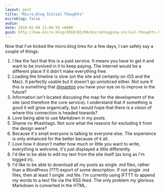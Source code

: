 ```yaml
---
layout: post
title: "Micro.blog Initial Thoughts"
microblog: false
audio: 
date: 2018-02-09 21:08:59 +0400
guid: http://kaa.micro.blog/2018/02/09/microblogging-initial-thoughts.html
---
```

Now that I've kicked the micro.blog tires for a few days, I can safely say a couple of things:

1. I like the fact that this is a paid service. It means you have to get it and want to be involved in it to keep paying. The internet would be a different place if it didn't make everything free.
2. Loading the timeline is slow (on the site and certainly on iOS and the Mac). It perfectly usable but it doesn't go unnoticed either. Not sure if this is something that [@manton](https://micro.blog/manton) you have your eye on to improve in the future?
3. Information isn't located discusing the map for the development of the site (and therefore the core service). I understand that if something is good it will grow organically, but I would hope that there is a vision of where this connection is headed towards?
4. Love being able to use Markdown in my posts. 
5. Shame no #hashtags. Not sure what the reasons for excluding it from the design were? 
6. Because it's small everyone is talking to everyone else. The experience is only enhanced for the better because of it all. 
7. Love how it doesn't matter how much or little you want to write, everything is welcome, it's just displayed a little differently.
8. I'd like to be able to edit my text from the site itself (as long as I'm logged in).
9. I'd like to be able to download all my posts as single .md files, rather than a WordPress (???) export of some description. If not single .md files, then at least 1 single .md file. I'm currently using IFTTT to append my words to a text file via the RSS feed. The only problem my glorious Markdown is converted in the HTML.

